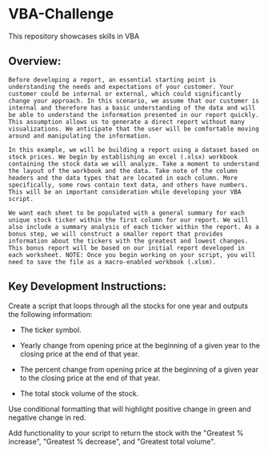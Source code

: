 # VBA-Challenge
This repository showcases skills in VBA

## Overview:
	Before developing a report, an essential starting point is understanding the needs and expectations of your customer. Your customer could be internal or external, which could significantly change your approach. In this scenario, we assume that our customer is internal and therefore has a basic understanding of the data and will be able to understand the information presented in our report quickly. This assumption allows us to generate a direct report without many visualizations. We anticipate that the user will be comfortable moving around and manipulating the information. 

	In this example, we will be building a report using a dataset based on stock prices. We begin by establishing an excel (.xlsx) workbook containing the stock data we will analyze. Take a moment to understand the layout of the workbook and the data. Take note of the column headers and the data types that are located in each column. More specifically, some rows contain text data, and others have numbers. This will be an important consideration while developing your VBA script.
	
	We want each sheet to be populated with a general summary for each unique stock ticker within the first column for our report. We will also include a summary analysis of each ticker within the report. As a bonus step, we will construct a smaller report that provides information about the tickers with the greatest and lowest changes. This bonus report will be based on our initial report developed in each worksheet. NOTE: Once you begin working on your script, you will need to save the file as a macro-enabled workbook (.xlsm).
	
## Key Development Instructions:
Create a script that loops through all the stocks for one year and outputs the following information:

  * The ticker symbol.

  * Yearly change from opening price at the beginning of a given year to the closing price at the end of that year.

  * The percent change from opening price at the beginning of a given year to the closing price at the end of that year.

  * The total stock volume of the stock.

Use conditional formatting that will highlight positive change in green and negative change in red.

Add functionality to your script to return the stock with the "Greatest % increase", "Greatest % decrease", and "Greatest total volume".
